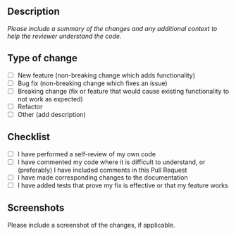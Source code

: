 ## Description

_Please include a summary of the changes and any additional context to help the reviewer understand the code._

## Type of change

- [ ] New feature (non-breaking change which adds functionality)
- [ ] Bug fix (non-breaking change which fixes an issue)
- [ ] Breaking change (fix or feature that would cause existing functionality to not work as expected)
- [ ] Refactor
- [ ] Other (add description)

## Checklist

- [ ] I have performed a self-review of my own code
- [ ] I have commented my code where it is difficult to understand, or (preferably) I have included comments in this Pull Request
- [ ] I have made corresponding changes to the documentation
- [ ] I have added tests that prove my fix is effective or that my feature works

## Screenshots

Please include a screenshot of the changes, if applicable.
